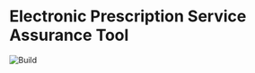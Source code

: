 # Electronic Prescription Service Assurance Tool

![Build](https://github.com/NHSDigital/prescribing-demo/workflows/Build/badge.svg?branch=master)
